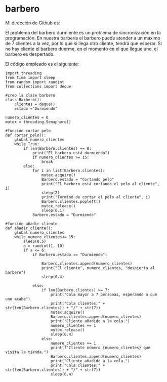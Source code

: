 # barbero
Mi dirección de Github es:

El problema del barbero durmiente es un problema de sincronización en la programación. En nuestra barbería el barbero puede atender a un máximo de 7 clientes a la vez, por lo que si llega otro cliente, tendrá que esperar. Si no hay cliente el barbero duerme, en el momento en el que llegue uno, el barbero es despertado.

El código empleado es el siguiente:
```
import threading
from time import sleep
from random import randint
from collections import deque

#creo la clase barbero
class Barbero():
    clientes = deque()
    estado ="Durmiendo"

numero_clientes = 0
mutex = threading.Semaphore()

#función cortar pelo
def cortar_pelo():
    global numero_clientes
    while True:
        if len(Barbero.clientes) == 0:
            print("El barbero está durmiendo")
            if numero_clientes >= 15:
                break
        else:
            for i in list(Barbero.clientes):
                mutex.acquire()
                Barbero.estado = "Cortando pelo"
                print("El barbero está cortando el pelo al cliente", i)
                sleep(2)
                print("Terminó de cortar el pelo al cliente", i)
                Barbero.clientes.popleft()
                mutex.release()
                sleep(0.1)
            Barbero.estado = "Durmiendo"

#función añadir cliente
def añadir_cliente():
    global numero_clientes
    while numero_clientes<= 15:
        sleep(0.5)
        a = randint(1, 10)
        if a <= 6:
            if Barbero.estado == "Durmiendo":
                
                Barbero.clientes.append(numero_clientes)
                print("El cliente", numero_clientes, "despierta al barbero")
                sleep(0.4)

            else:
                if len(Barbero.clientes) >= 7:
                    print("Cola mayor a 7 personas, esperando a que uno acabe")
                    print("Cola clientes:" + str(len(Barbero.clientes)) + "/" + str(7))
                    mutex.acquire()
                    Barbero.clientes.append(numero_clientes)
                    print("Cliente añadido a la cola.")
                    numero_clientes += 1
                    mutex.release()
                    sleep(0.4)
                else:
                    numero_clientes += 1
                    print(f"Cliente número {numero_clientes} que visita la tienda.")
                    Barbero.clientes.append(numero_clientes)
                    print("Cliente añadido a la cola.")
                    print("Cola clientes:" + str(len(Barbero.clientes)) + "/" + str(7))
                    sleep(0.4)
   ```
 
